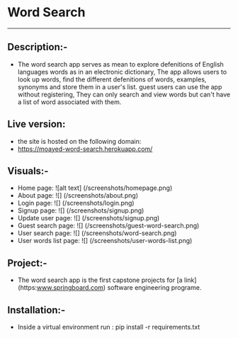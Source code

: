 # Word Search
---------------------
## Description:-
- The word search app serves as mean to explore defenitions of
    English languages words as in an electronic dictionary,
    The app allows users to look up words, find the different defenitions
    of words, examples, synonyms and store them in a user's list.
    guest users can use the app without registering, They can only search and
    view words but can't have a list of word associated with them.

## Live version:
- the site is hosted on the following domain:
- https://moayed-word-search.herokuapp.com/

## Visuals:-
 - Home page:
    ![alt text] (/screenshots/homepage.png)
 - About page:
    ![] (/screenshots/about.png)
 - Login page:
    ![] (/screenshots/login.png)
 - Signup page:
    ![] (/screenshots/signup.png)
 - Update user page:
    ![] (/screenshots/signup.png)
 - Guest search page:
    ![] (/screenshots/guest-word-search.png)
 - User search page:
    ![] (/screenshots/word-search.png)
 - User words list page:
    ![] (/screenshots/user-words-list.png)

## Project:-
- The word search app is the first capstone projects
  for [a link] (https:www.springboard.com) software engineering programe.
## Installation:-
-   Inside a virtual environment run : pip install -r requirements.txt

